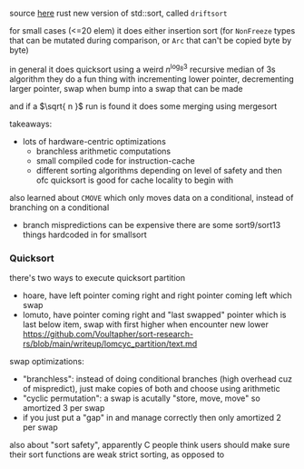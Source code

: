 source [here](https://github.com/Voultapher/driftsort/blob/main/src/drift.rs)
rust new version of std::sort, called `driftsort`

for small cases (<=20 elem) it does either insertion sort (for `NonFreeze` types that can be mutated during comparison, or `Arc` that can't be copied byte by byte)

in general it does quicksort using a weird $n^{\log_{8}3}$ recursive median of 3s algorithm
they do a fun thing with incrementing lower pointer, decrementing larger pointer, swap when bump into a swap that can be made

and if a $\sqrt{ n }$ run is found it does some merging using mergesort

takeaways:
- lots of hardware-centric optimizations
	- branchless arithmetic computations
	- small compiled code for instruction-cache
	- different sorting algorithms depending on level of safety
and then ofc quicksort is good for cache locality to begin with

also learned about `CMOVE` which only moves data on a conditional, instead of branching on a conditional
- branch mispredictions can be expensive
there are some sort9/sort13 things hardcoded in for smallsort

### Quicksort
there's two ways to execute quicksort partition
- hoare, have left pointer coming right and right pointer coming left which swap
- lomuto, have pointer coming right and "last swapped" pointer which is last below item, swap with first higher when encounter new lower
https://github.com/Voultapher/sort-research-rs/blob/main/writeup/lomcyc_partition/text.md

swap optimizations:
- "branchless": instead of doing conditional branches (high overhead cuz of mispredict), just make copies of both and choose using arithmetic
- "cyclic permutation": a swap is acutally "store, move, move" so amortized 3 per swap
- if you just put a "gap" in and manage correctly then only amortized 2 per swap

also about "sort safety", apparently C people think users should make sure their sort functions are weak strict sorting, as opposed to 